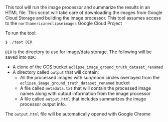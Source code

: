 This tool will run the image processor and summarize the results in an HTML file. This script 
will take care of downloading the images from Google Cloud Storage and building the image processor.
This tool assumes access to the `northamericaneclipseimages` Google Cloud Project

To run the tool:

```bash
$ ./test DIR
```
 `DIR` is the directory to use for image/data storage. The following will be saved into `DIR`:
 
 - A clone of the GCS bucket `eclipse_image_ground_truth_dataset_renamed`
 - A directory called `output` that will contain:
   - All the processed images with sun/moon circles overlayed from the `eclipse_image_ground_truth_dataset_renamed` bucket
   - A file called `metadata.txt` that will contain the processed image names along with output information from the image processor
   - A file called `output.html` that includes summarizes the image processor output info.

The `output.html` file will be automatically opened with Google Chrome
